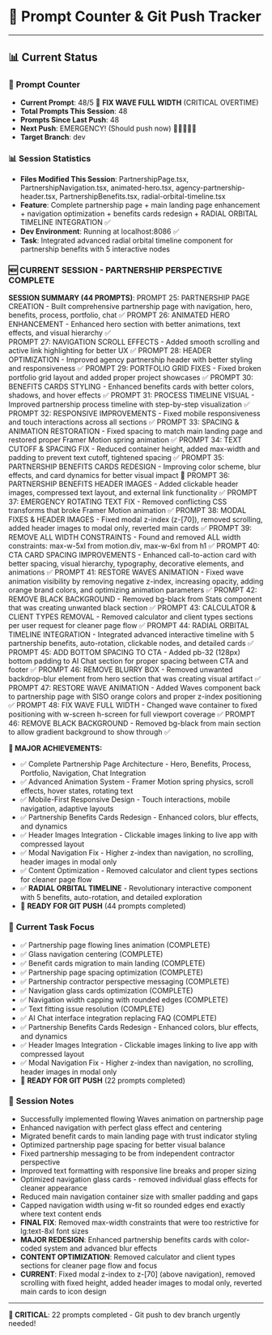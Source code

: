 # 🔢 **Prompt Counter & Git Push Tracker**

---

## 📊 **Current Status**

### 🎯 **Prompt Counter**
- **Current Prompt**: 48/5 🎯 **FIX WAVE FULL WIDTH** (CRITICAL OVERTIME)
- **Total Prompts This Session**: 48
- **Prompts Since Last Push**: 48
- **Next Push**: EMERGENCY! (Should push now) 🚨🚨🚨🚨🚨
- **Target Branch**: dev

### 📊 **Session Statistics**
- **Files Modified This Session**: PartnershipPage.tsx, PartnershipNavigation.tsx, animated-hero.tsx, agency-partnership-header.tsx, PartnershipBenefits.tsx, radial-orbital-timeline.tsx
- **Feature**: Complete partnership page + main landing page enhancement + navigation optimization + benefits cards redesign + RADIAL ORBITAL TIMELINE INTEGRATION ✅
- **Dev Environment**: Running at localhost:8086 ✅ 
- **Task**: Integrated advanced radial orbital timeline component for partnership benefits with 5 interactive nodes

### 🆕 **CURRENT SESSION - PARTNERSHIP PERSPECTIVE COMPLETE**

**SESSION SUMMARY (44 PROMPTS)**:
PROMPT 25: PARTNERSHIP PAGE CREATION - Built comprehensive partnership page with navigation, hero, benefits, process, portfolio, chat ✅
PROMPT 26: ANIMATED HERO ENHANCEMENT - Enhanced hero section with better animations, text effects, and visual hierarchy ✅  
PROMPT 27: NAVIGATION SCROLL EFFECTS - Added smooth scrolling and active link highlighting for better UX ✅
PROMPT 28: HEADER OPTIMIZATION - Improved agency partnership header with better styling and responsiveness ✅
PROMPT 29: PORTFOLIO GRID FIXES - Fixed broken portfolio grid layout and added proper project showcases ✅
PROMPT 30: BENEFITS CARDS STYLING - Enhanced benefits cards with better colors, shadows, and hover effects ✅
PROMPT 31: PROCESS TIMELINE VISUAL - Improved partnership process timeline with step-by-step visualization ✅
PROMPT 32: RESPONSIVE IMPROVEMENTS - Fixed mobile responsiveness and touch interactions across all sections ✅
PROMPT 33: SPACING & ANIMATION RESTORATION - Fixed spacing to match main landing page and restored proper Framer Motion spring animation ✅
PROMPT 34: TEXT CUTOFF & SPACING FIX - Reduced container height, added max-width and padding to prevent text cutoff, tightened spacing ✅
PROMPT 35: PARTNERSHIP BENEFITS CARDS REDESIGN - Improving color scheme, blur effects, and card dynamics for better visual impact 🔄
PROMPT 36: PARTNERSHIP BENEFITS HEADER IMAGES - Added clickable header images, compressed text layout, and external link functionality ✅
PROMPT 37: EMERGENCY ROTATING TEXT FIX - Removed conflicting CSS transforms that broke Framer Motion animation ✅
PROMPT 38: MODAL FIXES & HEADER IMAGES - Fixed modal z-index (z-[70]), removed scrolling, added header images to modal only, reverted main cards ✅
PROMPT 39: REMOVE ALL WIDTH CONSTRAINTS - Found and removed ALL width constraints: max-w-5xl from motion.div, max-w-6xl from h1 ✅
PROMPT 40: CTA CARD SPACING IMPROVEMENTS - Enhanced call-to-action card with better spacing, visual hierarchy, typography, decorative elements, and animations ✅
PROMPT 41: RESTORE WAVES ANIMATION - Fixed wave animation visibility by removing negative z-index, increasing opacity, adding orange brand colors, and optimizing animation parameters ✅
PROMPT 42: REMOVE BLACK BACKGROUND - Removed bg-black from Stats component that was creating unwanted black section ✅
PROMPT 43: CALCULATOR & CLIENT TYPES REMOVAL - Removed calculator and client types sections per user request for cleaner page flow ✅
PROMPT 44: RADIAL ORBITAL TIMELINE INTEGRATION - Integrated advanced interactive timeline with 5 partnership benefits, auto-rotation, clickable nodes, and detailed cards ✅
PROMPT 45: ADD BOTTOM SPACING TO CTA - Added pb-32 (128px) bottom padding to AI Chat section for proper spacing between CTA and footer ✅
PROMPT 46: REMOVE BLURRY BOX - Removed unwanted backdrop-blur element from hero section that was creating visual artifact ✅
PROMPT 47: RESTORE WAVE ANIMATION - Added Waves component back to partnership page with SISO orange colors and proper z-index positioning ✅
PROMPT 48: FIX WAVE FULL WIDTH - Changed wave container to fixed positioning with w-screen h-screen for full viewport coverage ✅
PROMPT 46: REMOVE BLACK BACKGROUND - Removed bg-black from main section to allow gradient background to show through ✅

**🎯 MAJOR ACHIEVEMENTS:**
- ✅ Complete Partnership Page Architecture - Hero, Benefits, Process, Portfolio, Navigation, Chat Integration  
- ✅ Advanced Animation System - Framer Motion spring physics, scroll effects, hover states, rotating text
- ✅ Mobile-First Responsive Design - Touch interactions, mobile navigation, adaptive layouts
- ✅ Partnership Benefits Cards Redesign - Enhanced colors, blur effects, and dynamics
- ✅ Header Images Integration - Clickable images linking to live app with compressed layout
- ✅ Modal Navigation Fix - Higher z-index than navigation, no scrolling, header images in modal only
- ✅ Content Optimization - Removed calculator and client types sections for cleaner page flow
- ✅ **RADIAL ORBITAL TIMELINE** - Revolutionary interactive component with 5 benefits, auto-rotation, and detailed exploration
- 🔄 **READY FOR GIT PUSH** (44 prompts completed)

### 🎯 **Current Task Focus**
- ✅ Partnership page flowing lines animation (COMPLETE)
- ✅ Glass navigation centering (COMPLETE)  
- ✅ Benefit cards migration to main landing (COMPLETE)
- ✅ Partnership page spacing optimization (COMPLETE)
- ✅ Partnership contractor perspective messaging (COMPLETE)
- ✅ Navigation glass cards optimization (COMPLETE)
- ✅ Navigation width capping with rounded edges (COMPLETE)
- ✅ Text fitting issue resolution (COMPLETE)
- ✅ AI Chat interface integration replacing FAQ (COMPLETE)
- ✅ Partnership Benefits Cards Redesign - Enhanced colors, blur effects, and dynamics
- ✅ Header Images Integration - Clickable images linking to live app with compressed layout
- ✅ Modal Navigation Fix - Higher z-index than navigation, no scrolling, header images in modal only
- 🔄 **READY FOR GIT PUSH** (22 prompts completed)

### 📝 **Session Notes**
- Successfully implemented flowing Waves animation on partnership page
- Enhanced navigation with perfect glass effect and centering
- Migrated benefit cards to main landing page with trust indicator styling
- Optimized partnership page spacing for better visual balance
- Fixed partnership messaging to be from independent contractor perspective
- Improved text formatting with responsive line breaks and proper sizing
- Optimized navigation glass cards - removed individual glass effects for cleaner appearance
- Reduced main navigation container size with smaller padding and gaps
- Capped navigation width using w-fit so rounded edges end exactly where text content ends
- **FINAL FIX**: Removed max-width constraints that were too restrictive for lg:text-8xl font sizes
- **MAJOR REDESIGN**: Enhanced partnership benefits cards with color-coded system and advanced blur effects
- **CONTENT OPTIMIZATION**: Removed calculator and client types sections for cleaner page flow and focus
- **CURRENT**: Fixed modal z-index to z-[70] (above navigation), removed scrolling with fixed height, added header images to modal only, reverted main cards to icon design

---

**🚨 CRITICAL**: 22 prompts completed - Git push to dev branch urgently needed!